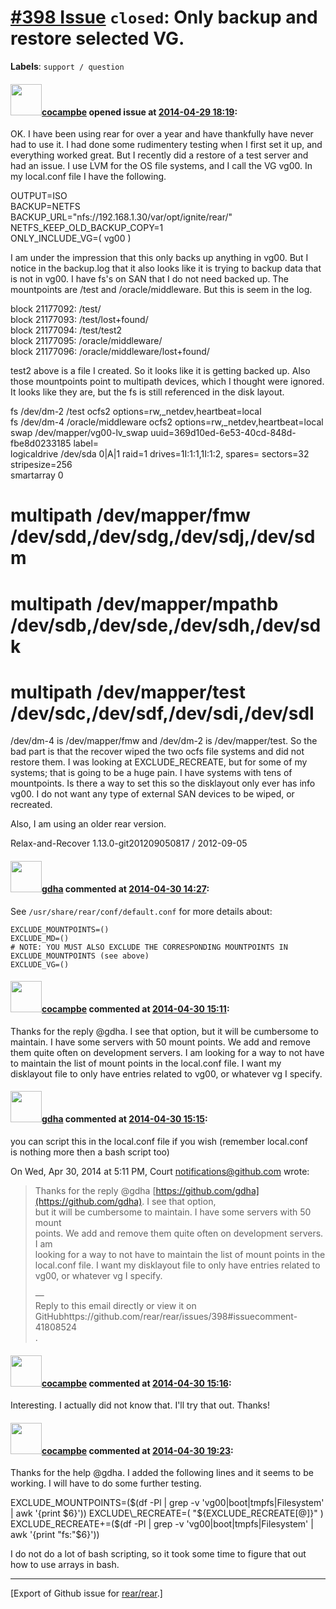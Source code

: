 [\#398 Issue](https://github.com/rear/rear/issues/398) `closed`: Only backup and restore selected VG.
=====================================================================================================

**Labels**: `support / question`

#### <img src="https://avatars.githubusercontent.com/u/2211329?u=4cd2be2e33c0e225dd2ffa8fe52fc0015c498af1&v=4" width="50">[cocampbe](https://github.com/cocampbe) opened issue at [2014-04-29 18:19](https://github.com/rear/rear/issues/398):

OK. I have been using rear for over a year and have thankfully have
never had to use it. I had done some rudimentery testing when I first
set it up, and everything worked great. But I recently did a restore of
a test server and had an issue. I use LVM for the OS file systems, and I
call the VG vg00. In my local.conf file I have the following.

OUTPUT=ISO  
BACKUP=NETFS  
BACKUP\_URL="nfs://192.168.1.30/var/opt/ignite/rear/"  
NETFS\_KEEP\_OLD\_BACKUP\_COPY=1  
ONLY\_INCLUDE\_VG=( vg00 )

I am under the impression that this only backs up anything in vg00. But
I notice in the backup.log that it also looks like it is trying to
backup data that is not in vg00. I have fs's on SAN that I do not need
backed up. The mountpoints are /test and /oracle/middleware. But this is
seem in the log.

block 21177092: /test/  
block 21177093: /test/lost+found/  
block 21177094: /test/test2  
block 21177095: /oracle/middleware/  
block 21177096: /oracle/middleware/lost+found/

test2 above is a file I created. So it looks like it is getting backed
up. Also those mountpoints point to multipath devices, which I thought
were ignored. It looks like they are, but the fs is still referenced in
the disk layout.

fs /dev/dm-2 /test ocfs2 options=rw,\_netdev,heartbeat=local  
fs /dev/dm-4 /oracle/middleware ocfs2
options=rw,\_netdev,heartbeat=local  
swap /dev/mapper/vg00-lv\_swap uuid=369d10ed-6e53-40cd-848d-fbe8d0233185
label=  
logicaldrive /dev/sda 0|A|1 raid=1 drives=1I:1:1,1I:1:2, spares=
sectors=32 stripesize=256  
smartarray 0

multipath /dev/mapper/fmw /dev/sdd,/dev/sdg,/dev/sdj,/dev/sdm
=============================================================

multipath /dev/mapper/mpathb /dev/sdb,/dev/sde,/dev/sdh,/dev/sdk
================================================================

multipath /dev/mapper/test /dev/sdc,/dev/sdf,/dev/sdi,/dev/sdl
==============================================================

/dev/dm-4 is /dev/mapper/fmw and /dev/dm-2 is /dev/mapper/test. So the
bad part is that the recover wiped the two ocfs file systems and did not
restore them. I was looking at EXCLUDE\_RECREATE, but for some of my
systems; that is going to be a huge pain. I have systems with tens of
mountpoints. Is there a way to set this so the disklayout only ever has
info vg00. I do not want any type of external SAN devices to be wiped,
or recreated.

Also, I am using an older rear version.

Relax-and-Recover 1.13.0-git201209050817 / 2012-09-05

#### <img src="https://avatars.githubusercontent.com/u/888633?u=cdaeb31efcc0048d3619651aa18dd4b76e636b21&v=4" width="50">[gdha](https://github.com/gdha) commented at [2014-04-30 14:27](https://github.com/rear/rear/issues/398#issuecomment-41802621):

See `/usr/share/rear/conf/default.conf` for more details about:

    EXCLUDE_MOUNTPOINTS=()
    EXCLUDE_MD=()
    # NOTE: YOU MUST ALSO EXCLUDE THE CORRESPONDING MOUNTPOINTS IN EXCLUDE_MOUNTPOINTS (see above)
    EXCLUDE_VG=()

#### <img src="https://avatars.githubusercontent.com/u/2211329?u=4cd2be2e33c0e225dd2ffa8fe52fc0015c498af1&v=4" width="50">[cocampbe](https://github.com/cocampbe) commented at [2014-04-30 15:11](https://github.com/rear/rear/issues/398#issuecomment-41808524):

Thanks for the reply @gdha. I see that option, but it will be cumbersome
to maintain. I have some servers with 50 mount points. We add and remove
them quite often on development servers. I am looking for a way to not
have to maintain the list of mount points in the local.conf file. I want
my disklayout file to only have entries related to vg00, or whatever vg
I specify.

#### <img src="https://avatars.githubusercontent.com/u/888633?u=cdaeb31efcc0048d3619651aa18dd4b76e636b21&v=4" width="50">[gdha](https://github.com/gdha) commented at [2014-04-30 15:15](https://github.com/rear/rear/issues/398#issuecomment-41808998):

you can script this in the local.conf file if you wish (remember
local.conf  
is nothing more then a bash script too)

On Wed, Apr 30, 2014 at 5:11 PM, Court <notifications@github.com> wrote:

> Thanks for the reply @gdha
> [https://github.com/gdha](https://github.com/gdha). I see that
> option,  
> but it will be cumbersome to maintain. I have some servers with 50
> mount  
> points. We add and remove them quite often on development servers. I
> am  
> looking for a way to not have to maintain the list of mount points in
> the  
> local.conf file. I want my disklayout file to only have entries
> related to  
> vg00, or whatever vg I specify.
>
> —  
> Reply to this email directly or view it on
> GitHubhttps://github.com/rear/rear/issues/398\#issuecomment-41808524  
> .

#### <img src="https://avatars.githubusercontent.com/u/2211329?u=4cd2be2e33c0e225dd2ffa8fe52fc0015c498af1&v=4" width="50">[cocampbe](https://github.com/cocampbe) commented at [2014-04-30 15:16](https://github.com/rear/rear/issues/398#issuecomment-41809211):

Interesting. I actually did not know that. I'll try that out. Thanks!

#### <img src="https://avatars.githubusercontent.com/u/2211329?u=4cd2be2e33c0e225dd2ffa8fe52fc0015c498af1&v=4" width="50">[cocampbe](https://github.com/cocampbe) commented at [2014-04-30 19:23](https://github.com/rear/rear/issues/398#issuecomment-41838572):

Thanks for the help @gdha. I added the following lines and it seems to
be working. I will have to do some further testing.

EXCLUDE\_MOUNTPOINTS=($(df -Pl | grep -v 'vg00|boot|tmpfs|Filesystem' |
awk '{print $6}'))  
EXCLUDE\_RECREATE=( "${EXCLUDE\_RECREATE\[@\]}" )  
EXCLUDE\_RECREATE+=($(df -Pl | grep -v 'vg00|boot|tmpfs|Filesystem' |
awk '{print "fs:"$6}'))

I do not do a lot of bash scripting, so it took some time to figure that
out how to use arrays in bash.

------------------------------------------------------------------------

\[Export of Github issue for
[rear/rear](https://github.com/rear/rear).\]
